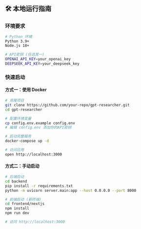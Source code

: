 ## 🛠️ 本地运行指南

### 环境要求
```bash
# Python 环境
Python 3.9+
Node.js 18+

# API密钥 (任选其一)
OPENAI_API_KEY=your_openai_key
DEEPSEEK_API_KEY=your_deepseek_key
```

### 快速启动

#### 方式一：使用 Docker
```bash
# 克隆项目
git clone https://github.com/your-repo/gpt-researcher.git
cd gpt-researcher

# 配置环境变量
cp config.env.example config.env
# 编辑 config.env 添加你的API密钥

# 启动完整服务
docker-compose up -d

# 访问应用
open http://localhost:3000
```

#### 方式二：手动启动
```bash
# 后端启动
cd backend
pip install -r requirements.txt
python -m uvicorn server.main:app --host 0.0.0.0 --port 8000

# 前端启动 (新终端)
cd frontend/nextjs
npm install
npm run dev

# 访问 http://localhost:3000
```